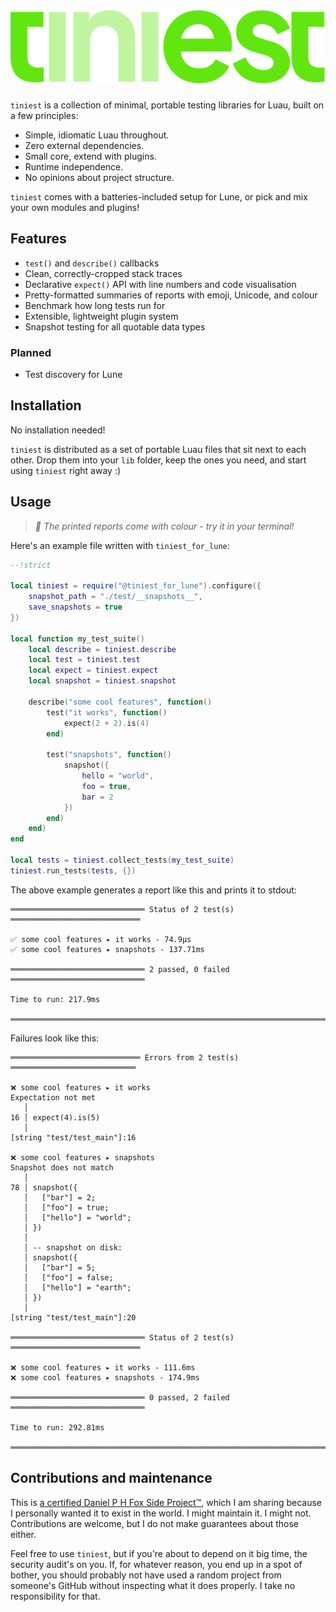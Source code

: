 <h1>
	<img src="github/logo.svg" alt="tiniest">
</h1>

`tiniest` is a collection of minimal, portable testing libraries for Luau,
built on a few principles:

- Simple, idiomatic Luau throughout.
- Zero external dependencies.
- Small core, extend with plugins.
- Runtime independence.
- No opinions about project structure.

`tiniest` comes with a batteries-included setup for Lune, or pick and mix your
own modules and plugins!

## Features

- `test()` and `describe()` callbacks
- Clean, correctly-cropped stack traces
- Declarative `expect()` API with line numbers and code visualisation
- Pretty-formatted summaries of reports with emoji, Unicode, and colour
- Benchmark how long tests run for
- Extensible, lightweight plugin system
- Snapshot testing for all quotable data types

### Planned

- Test discovery for Lune

## Installation

No installation needed!

`tiniest` is distributed as a set of portable Luau files that sit next to each
other. Drop them into your `lib` folder, keep the ones you need, and start using
`tiniest` right away :)


## Usage

> *🎨 The printed reports come with colour - try it in your terminal!*

Here's an example file written with `tiniest_for_lune`:

```Lua
--!strict

local tiniest = require("@tiniest_for_lune").configure({
	snapshot_path = "./test/__snapshots__",
	save_snapshots = true
}) 

local function my_test_suite()
	local describe = tiniest.describe
	local test = tiniest.test
	local expect = tiniest.expect
	local snapshot = tiniest.snapshot

	describe("some cool features", function()
		test("it works", function()
			expect(2 + 2).is(4)
		end)

		test("snapshots", function()
			snapshot({
				hello = "world",
				foo = true,
				bar = 2
			})
		end)
	end)
end

local tests = tiniest.collect_tests(my_test_suite)
tiniest.run_tests(tests, {})
```

The above example generates a report like this and prints it to stdout:

```
══════════════════════════════ Status of 2 test(s) ═════════════════════════════

✅ some cool features ▸ it works - 74.9µs
✅ some cool features ▸ snapshots - 137.71ms

══════════════════════════════ 2 passed, 0 failed ══════════════════════════════

Time to run: 217.9ms

════════════════════════════════════════════════════════════════════════════════
```

Failures look like this:

```
═════════════════════════════ Errors from 2 test(s) ════════════════════════════

❌ some cool features ▸ it works
Expectation not met
   │ 
16 │ expect(4).is(5)
   │ 
[string "test/test_main"]:16

❌ some cool features ▸ snapshots
Snapshot does not match
   │ 
78 │ snapshot({
   │   ["bar"] = 2;
   │   ["foo"] = true;
   │   ["hello"] = "world";
   │ })
   │ 
   │ -- snapshot on disk:
   │ snapshot({
   │   ["bar"] = 5;
   │   ["foo"] = false;
   │   ["hello"] = "earth";
   │ })
   │ 
[string "test/test_main"]:20

══════════════════════════════ Status of 2 test(s) ═════════════════════════════

❌ some cool features ▸ it works - 111.6ms
❌ some cool features ▸ snapshots - 174.9ms

══════════════════════════════ 0 passed, 2 failed ══════════════════════════════

Time to run: 292.81ms

════════════════════════════════════════════════════════════════════════════════
```

## Contributions and maintenance

This is [a certified Daniel P H Fox Side Project™](https://fluff.blog/2024/04/10/i-dont-want-to-be-a-maintainer.html), which I am sharing because I personally wanted it to exist in the world. I might maintain it. I might not.
Contributions are welcome, but I do not make guarantees about those either.

Feel free to use `tiniest`, but if you're about to depend on it big time, the security audit's on you. If, for whatever reason, you end up in a spot of bother, you should probably not have used a random project from someone's GitHub without inspecting what it does properly. I take no responsibility for that.
